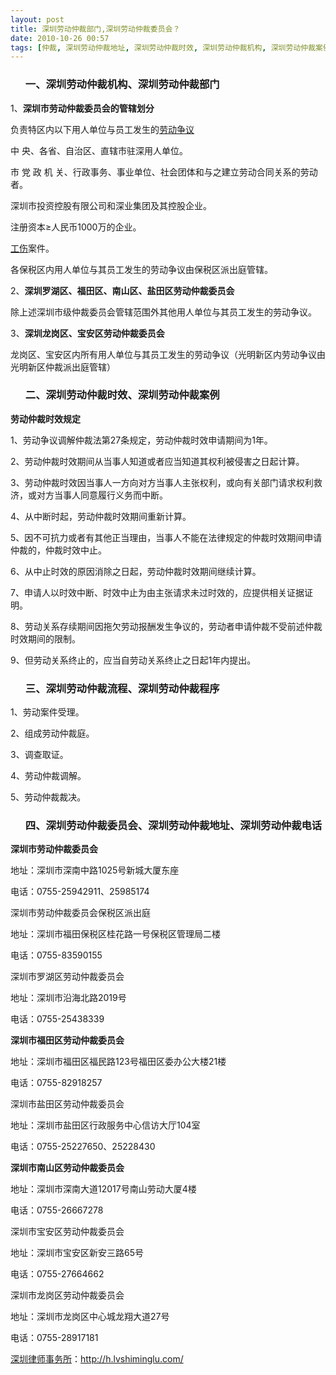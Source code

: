 ```yaml
---
layout: post
title: 深圳劳动仲裁部门,深圳劳动仲裁委员会？
date: 2010-10-26 00:57
tags: [仲裁, 深圳劳动仲裁地址, 深圳劳动仲裁时效, 深圳劳动仲裁机构, 深圳劳动仲裁案例, 深圳劳动仲裁流程, 深圳劳动仲裁电话, 深圳劳动仲裁程序, 深圳劳动法律师网]
---
```

<ol>
<h3>一、深圳劳动仲裁机构、深圳劳动仲裁部门</h3>
</ol>
1、<strong>深圳市劳动仲裁委员会的管辖划分</strong>

负责特区内以下用人单位与员工发生的<a href="http://h.lvshiminglu.com/law/354.html" target="_blank">劳动争议</a>

中 央、各省、自治区、直辖市驻深用人单位。

市 党 政 机 关、行政事务、事业单位、社会团体和与之建立劳动合同关系的劳动者。

深圳市投资控股有限公司和深业集团及其控股企业。

注册资本≥人民币1000万的企业。

<a href="http://h.lvshiminglu.com/law/259.html" target="_blank">工伤</a>案件。

各保税区内用人单位与其员工发生的劳动争议由保税区派出庭管辖。

2、<strong>深圳罗湖区、福田区、南山区、盐田区劳动仲裁委员会</strong>

除上述深圳市级仲裁委员会管辖范围外其他用人单位与其员工发生的劳动争议。

3、<strong>深圳龙岗区、宝安区劳动仲裁委员会</strong>

龙岗区、宝安区内所有用人单位与其员工发生的劳动争议（光明新区内劳动争议由光明新区仲裁派出庭管辖）
<ol>
<h3>二、深圳劳动仲裁时效、深圳劳动仲裁案例</h3>
</ol>
<strong>劳动仲裁时效规定</strong>

1、劳动争议调解仲裁法第27条规定，劳动仲裁时效申请期间为1年。

2、劳动仲裁时效期间从当事人知道或者应当知道其权利被侵害之日起计算。

3、劳动仲裁时效因当事人一方向对方当事人主张权利，或向有关部门请求权利救济，或对方当事人同意履行义务而中断。

4、从中断时起，劳动仲裁时效期间重新计算。

5、因不可抗力或者有其他正当理由，当事人不能在法律规定的仲裁时效期间申请仲裁的，仲裁时效中止。

6、从中止时效的原因消除之日起，劳动仲裁时效期间继续计算。

7、申请人以时效中断、时效中止为由主张请求未过时效的，应提供相关证据证明。

8、劳动关系存续期间因拖欠劳动报酬发生争议的，劳动者申请仲裁不受前述仲裁时效期间的限制。

9、但劳动关系终止的，应当自劳动关系终止之日起1年内提出。
<ol>
<h3>三、深圳劳动仲裁流程、深圳劳动仲裁程序</h3>
</ol>
1、劳动案件受理。

2、组成劳动仲裁庭。

3、调查取证。

4、劳动仲裁调解。

5、劳动仲裁裁决。
<ol>
<h3>四、深圳劳动仲裁委员会、深圳劳动仲裁地址、深圳劳动仲裁电话</h3>
</ol>
<strong>深圳市劳动仲裁委员会</strong>

地址：深圳市深南中路1025号新城大厦东座

电话：0755-25942911、25985174

深圳市劳动仲裁委员会保税区派出庭

地址：深圳市福田保税区桂花路一号保税区管理局二楼

电话：0755-83590155

深圳市罗湖区劳动仲裁委员会

地址：深圳市沿海北路2019号

电话：0755-25438339

<strong>深圳市福田区劳动仲裁委员会</strong>

地址：深圳市福田区福民路123号福田区委办公大楼21楼

电话：0755-82918257

深圳市盐田区劳动仲裁委员会

地址：深圳市盐田区行政服务中心信访大厅104室

电话：0755-25227650、25228430

<strong>深圳市南山区劳动仲裁委员会</strong>

地址：深圳市深南大道12017号南山劳动大厦4楼

电话：0755-26667278

深圳市宝安区劳动仲裁委员会

地址：深圳市宝安区新安三路65号

电话：0755-27664662

深圳市龙岗区劳动仲裁委员会

地址：深圳市龙岗区中心城龙翔大道27号

电话：0755-28917181

<a href="http://h.lvshiminglu.com/">深圳律师事务所</a>：<a href="http://h.lvshiminglu.com/">http://h.lvshiminglu.com/</a>

